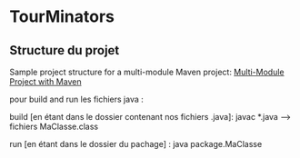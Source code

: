 # TourMinators

## Structure du projet

Sample project structure for a multi-module Maven project:
[Multi-Module Project with Maven](https://www.geeksforgeeks.org/advance-java/multi-module-project-with-maven/)

pour build and run les fichiers java :

build [en étant dans le dossier contenant nos fichiers .java]: javac *.java
--> fichiers MaClasse.class

run [en étant dans le dossier du pachage] : java package.MaClasse